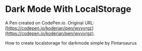 # Dark Mode With LocalStorage

A Pen created on CodePen.io. Original URL: [https://codepen.io/koderian/pen/wvvvrgz](https://codepen.io/koderian/pen/wvvvrgz).

How to create localstorage for darkmode simple by Pintarsaurus
